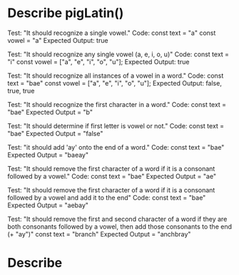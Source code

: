 # Describe pigLatin()

Test: "It should recognize a single vowel."
Code: 
const text = "a"
const vowel = "a"
Expected Output: true

Test: "It should recognize any single vowel (a, e, i, o, u)"
Code: 
const text = "i"
const vowel = ["a", "e", "i", "o", "u"];
Expected Output: true

Test: "It should recognize all instances of a vowel in a word."
Code:
const text = "bae"
const vowel = ["a", "e", "i", "o", "u"];
Expected Output: false, true, true

Test: "It should recognize the first character in a word."
Code:
const text = "bae"
Expected Output = "b"

Test: "It should determine if first letter is vowel or not."
Code:
const text = "bae"
Expected Output = "false"

Test: "it should add 'ay' onto the end of a word."
Code:
const text = "bae"
Expected Output = "baeay"

Test: "It should remove the first character of a word if it is a consonant followed by a vowel."
Code: 
const text = "bae"
Expected Output = "ae"

Test: "It should remove the first character of a word if it is a consonant followed by a vowel and add it to the end"
Code: 
const text = "bae"
Expected Output = "aebay"

Test: "It should remove the first and second character of a word if they are both consonants followed by a vowel, then add those consonants to the end (+ "ay")"
const text = "branch"
Expected Output = "anchbray"


# Describe